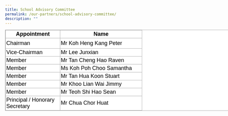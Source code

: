 ```yaml
---
title: School Advisory Committee
permalink: /our-partners/school-advisory-committee/
description: ""
---
```

<table border="0" cellspacing="0" cellpadding="0" class="iveo_table ives_tab_simple3" style="margin: 0px; outline: 0px; padding: 0px; border-collapse: collapse; border: 1px solid rgb(170, 170, 170); color: rgb(0, 0, 0); font-family: Poppins, sans-serif; font-size: 16px; font-style: normal; font-variant-ligatures: normal; font-variant-caps: normal; font-weight: 400; letter-spacing: normal; orphans: 2; text-align: left; text-transform: none; white-space: normal; widows: 2; word-spacing: 0px; -webkit-text-stroke-width: 0px; background-color: rgb(255, 255, 255); text-decoration-thickness: initial; text-decoration-style: initial; text-decoration-color: initial; width: 856px;"><tbody style="margin: 0px; outline: 0px; padding: 0px;"><tr style="margin: 0px; outline: 0px; padding: 0px;"><td valign="top" style="margin: 0px; outline: 0px; padding: 2px; text-align: center; border: 1px solid rgb(170, 170, 170); width: 130.5pt;"><font face="arial, sans-serif" size="4" style="margin: 0px; outline: 0px; padding: 0px;"><font color="#000000" style="margin: 0px; outline: 0px; padding: 0px;"><strong style="margin: 0px; outline: 0px; padding: 0px;">Appointment</strong><br style="margin: 0px; outline: 0px; padding: 0px;"></font></font></td><td valign="top" style="margin: 0px; outline: 0px; padding: 2px; text-align: center; border: 1px solid rgb(170, 170, 170); width: 2.75in;"><font face="arial, sans-serif" size="4" style="margin: 0px; outline: 0px; padding: 0px;"><font color="#000000" style="margin: 0px; outline: 0px; padding: 0px;"><strong style="margin: 0px; outline: 0px; padding: 0px;">Name</strong><br style="margin: 0px; outline: 0px; padding: 0px;"></font></font></td></tr><tr style="margin: 0px; outline: 0px; padding: 0px; height: 25.15pt;"><td style="margin: 0px; outline: 0px; padding: 2px; text-align: left; border: 1px solid rgb(170, 170, 170); width: 130.5pt;"><font face="arial, sans-serif" size="4" style="margin: 0px; outline: 0px; padding: 0px;"><font color="#000000" style="margin: 0px; outline: 0px; padding: 0px;">Chairman<br style="margin: 0px; outline: 0px; padding: 0px;"></font></font></td><td style="margin: 0px; outline: 0px; padding: 2px; text-align: left; border: 1px solid rgb(170, 170, 170); width: 2.75in;"><font face="arial, sans-serif" size="4" style="margin: 0px; outline: 0px; padding: 0px;"><font color="#000000" style="margin: 0px; outline: 0px; padding: 0px;">Mr Koh Heng Kang Peter<br style="margin: 0px; outline: 0px; padding: 0px;"></font></font></td></tr><tr style="margin: 0px; outline: 0px; padding: 0px;"><td style="margin: 0px; outline: 0px; padding: 2px; text-align: left; border: 1px solid rgb(170, 170, 170); width: 130.5pt;"><font color="#000000" face="arial, sans-serif" size="4" style="margin: 0px; outline: 0px; padding: 0px;">Vice-Chairman</font></td><td style="margin: 0px; outline: 0px; padding: 2px; text-align: left; border: 1px solid rgb(170, 170, 170); width: 2.75in;"><font color="#000000" face="arial, sans-serif" size="4" style="margin: 0px; outline: 0px; padding: 0px;">Mr Lee Junxian<br style="margin: 0px; outline: 0px; padding: 0px;"></font></td></tr><tr style="margin: 0px; outline: 0px; padding: 0px;"><td style="margin: 0px; outline: 0px; padding: 2px; text-align: left; border: 1px solid rgb(170, 170, 170); width: 130.5pt;"><font color="#000000" face="arial, sans-serif" size="4" style="margin: 0px; outline: 0px; padding: 0px;">Member<br style="margin: 0px; outline: 0px; padding: 0px;"></font></td><td style="margin: 0px; outline: 0px; padding: 2px; text-align: left; border: 1px solid rgb(170, 170, 170); width: 2.75in;"><font color="#000000" face="arial, sans-serif" size="4" style="margin: 0px; outline: 0px; padding: 0px;">Mr Tan Cheng Hao Raven<br style="margin: 0px; outline: 0px; padding: 0px;"></font></td></tr><tr style="margin: 0px; outline: 0px; padding: 0px;"><td style="margin: 0px; outline: 0px; padding: 2px; text-align: left; border: 1px solid rgb(170, 170, 170); width: 130.5pt;"><font color="#000000" face="arial, sans-serif" size="4" style="margin: 0px; outline: 0px; padding: 0px;">Member<br style="margin: 0px; outline: 0px; padding: 0px;"></font></td><td style="margin: 0px; outline: 0px; padding: 2px; text-align: left; border: 1px solid rgb(170, 170, 170); width: 2.75in;"><font color="#000000" face="arial, sans-serif" size="4" style="margin: 0px; outline: 0px; padding: 0px;">Ms Koh Poh Choo Samantha<br style="margin: 0px; outline: 0px; padding: 0px;"></font></td></tr><tr style="margin: 0px; outline: 0px; padding: 0px;"><td style="margin: 0px; outline: 0px; padding: 2px; text-align: left; border: 1px solid rgb(170, 170, 170); width: 130.5pt;"><font color="#000000" face="arial, sans-serif" size="4" style="margin: 0px; outline: 0px; padding: 0px;">Member<br style="margin: 0px; outline: 0px; padding: 0px;"></font></td><td style="margin: 0px; outline: 0px; padding: 2px; text-align: left; border: 1px solid rgb(170, 170, 170); width: 2.75in;"><font color="#000000" face="arial, sans-serif" size="4" style="margin: 0px; outline: 0px; padding: 0px;">Mr Tan Hua Koon&nbsp;Stuart<br style="margin: 0px; outline: 0px; padding: 0px;"></font></td></tr><tr style="margin: 0px; outline: 0px; padding: 0px;"><td style="margin: 0px; outline: 0px; padding: 2px; text-align: left; border: 1px solid rgb(170, 170, 170); width: 130.5pt;"><font color="#000000" face="arial, sans-serif" size="4" style="margin: 0px; outline: 0px; padding: 0px;">Member<br style="margin: 0px; outline: 0px; padding: 0px;"></font></td><td style="margin: 0px; outline: 0px; padding: 2px; text-align: left; border: 1px solid rgb(170, 170, 170); width: 2.75in;"><font color="#000000" face="arial, sans-serif" size="4" style="margin: 0px; outline: 0px; padding: 0px;">Mr Khoo Lian Wai Jimmy<br style="margin: 0px; outline: 0px; padding: 0px;"></font></td></tr><tr style="margin: 0px; outline: 0px; padding: 0px;"><td style="margin: 0px; outline: 0px; padding: 2px; text-align: left; border: 1px solid rgb(170, 170, 170);"><font color="#000000" face="arial, sans-serif" size="4" style="margin: 0px; outline: 0px; padding: 0px;">Member</font></td><td style="margin: 0px; outline: 0px; padding: 2px; text-align: left; border: 1px solid rgb(170, 170, 170);"><font face="arial, sans-serif" size="4" style="margin: 0px; outline: 0px; padding: 0px;">Mr Teoh Shi Hao Sean&nbsp;</font></td></tr><tr style="margin: 0px; outline: 0px; padding: 0px;"><td style="margin: 0px; outline: 0px; padding: 2px; text-align: left; border: 1px solid rgb(170, 170, 170); width: 130.5pt;"><font color="#000000" face="arial, sans-serif" size="4" style="margin: 0px; outline: 0px; padding: 0px;">Principal / Honorary Secretary<br style="margin: 0px; outline: 0px; padding: 0px;"></font></td><td style="margin: 0px; outline: 0px; padding: 2px; text-align: left; border: 1px solid rgb(170, 170, 170); width: 2.75in;"><font color="#000000" style="margin: 0px; outline: 0px; padding: 0px;"><font face="arial, sans-serif" size="4" style="margin: 0px; outline: 0px; padding: 0px;">Mr Chua Chor Huat</font></font></td></tr></tbody></table>